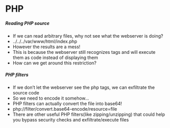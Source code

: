 # PHP

##### Reading PHP source

- If we can read arbitrary files, why not see what the webserver is doing?
- ../../../var/www/html/index.php
- However the results are a mess!
- This is because the webserver still recognizes <?php ?> tags and will execute them as code instead of displaying them
- How can we get around this restriction?

##### PHP filters

- If we don’t let the webserver see the php tags, we can exfiltrate the source code
- So we need to encode it somehow…
- PHP filters can actually convert the file into base64!
- php://filter/convert.base64-encode/resource=file
- There are other useful PHP filters(like zipping/unzipping) that could help you bypass security checks and exfiltrate/execute files